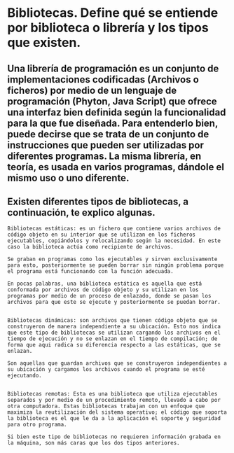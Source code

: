 # Bibliotecas. Define qué se entiende por biblioteca o librería y los tipos que existen.
## Una librería de programación es un conjunto de implementaciones codificadas (Archivos o ficheros) por medio de un lenguaje de programación (Phyton, Java Script) que ofrece una interfaz bien definida según la funcionalidad para la que fue diseñada. Para entenderlo bien, puede decirse que se trata de un conjunto de instrucciones que pueden ser utilizadas por diferentes programas. La misma librería, en teoría, es usada en varios programas, dándole el mismo uso o uno diferente.
## Existen diferentes tipos de bibliotecas, a continuación, te explico algunas.
~~~
Bibliotecas estáticas: es un fichero que contiene varios archivos de código objeto en su interior que se utilizan en los ficheros ejecutables, copiándolos y relocalizando según la necesidad. En este caso la biblioteca actúa como recipiente de archivos.

Se graban en programas como los ejecutables y sirven exclusivamente para esto, posteriormente se pueden borrar sin ningún problema porque el programa está funcionando con la función adecuada.

En pocas palabras, una biblioteca estática es aquella que está conformada por archivos de código objeto y su utilizan en los programas por medio de un proceso de enlazado, donde se pasan los archivos para que este se ejecute y posteriormente se puedan borrar. 
~~~~
~~~

Bibliotecas dinámicas: son archivos que tienen código objeto que se construyeron de manera independiente a su ubicación. Esto nos indica que este tipo de bibliotecas se utilizan cargando los archivos en el tiempo de ejecución y no se enlazan en el tiempo de compilación; de forma que aqui radica su diferencia respecto a las estáticas, que se enlazan.

Son aquellas que guardan archivos que se construyeron independientes a su ubicación y cargamos los archivos cuando el programa se esté ejecutando.
~~~~
~~~

Bibliotecas remotas: Esta es una biblioteca que utiliza ejecutables separados y por medio de un procedimiento remoto, llevado a cabo por otra computadora. Estas bibliotecas trabajan con un enfoque que maximiza la reutilización del sistema operativo; el código que soporta la biblioteca es el que le da a la aplicación el soporte y seguridad para otro programa.

Si bien este tipo de bibliotecas no requieren información grabada en la máquina, son más caras que los dos tipos anteriores.
~~~
